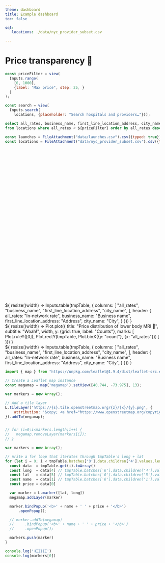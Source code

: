 ```yaml
---
theme: dashboard
title: Example dashboard
toc: false

sql:
   locations: ./data/nyc_provider_subset.csv

---
```


<head>
<link rel = "stylesheet" href = "https://unpkg.com/leaflet@1.9.4/dist/leaflet.css"/>
<script src="https://unpkg.com/leaflet@1.9.4/dist/leaflet.js"></script>
</head>

# Price transparency 🚀

<!-- Load and transform the data -->

```js
const priceFilter = view(
  Inputs.range(
    [0, 1000],
    {label: "Max price", step: 25, }
  )
);

const search = view(
  Inputs.search(
    locations, {placeholder: "Search hospitals and providers…"}));

```

```sql id=tmpTable
select all_rates, business_name, first_line_location_address, city_name, longitude, latitude 
from locations where all_rates < ${priceFilter} order by all_rates desc
```


```js
const launches = FileAttachment("data/launches.csv").csv({typed: true});
const locations = FileAttachment("data/nyc_provider_subset.csv").csv({typed: true});
```

<div id = "megamap" style = "width: 504px; height: 504px"></div>


<!-- <div id = "megamap" style = "width: 900px; height: 580px"></div> -->
<div class="grid grid-cols-2" style="grid-auto-rows: 504px;">
  <div class="card">
     
  </div>
  <div class="card">${
    resize((width) => Inputs.table(tmpTable, {
      columns: [
        "all_rates",
        "business_name",
        "first_line_location_address",
        "city_name",
      ],
      header: {
        all_rates: "In-network rate",
        business_name: "Business name",
        first_line_location_address: "Address",
        city_name: "City",
      }
    }))
  }</div>
</div>


<div class="grid grid-cols-2" style="grid-auto-rows: 504px;">
  <div class="card">${
    resize((width) => Plot.plot({
      title: "Price distribution of lower body MRI 🚀",
      subtitle: "Woah!",
      width,
      y: {grid: true, label: "Counts"},
      marks: [
        Plot.ruleY([0]),
        Plot.rectY(tmpTable, Plot.binX({y: "count"}, {x: "all_rates"}))
      ]
    }))
  }</div>
  <div class="card">${
    resize((width) => Inputs.table(tmpTable, {
      columns: [
        "all_rates",
        "business_name",
        "first_line_location_address",
        "city_name",
      ],
      header: {
        all_rates: "In-network rate",
        business_name: "Business name",
        first_line_location_address: "Address",
        city_name: "City",
      }
    }))
  }</div>
</div>




<!-- ```js
const histogram = Plot.plot({
      title: "Price distribution of lower body MRI 🚀",
      subtitle: "Woah!",
      width,
      y: {grid: true, label: "Counts"},
      marks: [
        Plot.ruleY([0]),
        Plot.rectY(tmpTable, Plot.binX({y: "count"}, {x: "all_rates"}))
      ]
    })
display(histogram)
```  -->


```js
import { map } from "https://unpkg.com/leaflet@1.9.4/dist/leaflet-src.esm.js";

// Create a Leaflet map instance
const megamap = map('megamap').setView([40.744, -73.975], 13);

var markers = new Array();

// Add a tile layer
L.tileLayer('https://{s}.tile.openstreetmap.org/{z}/{x}/{y}.png', {
    attribution: '&copy; <a href="https://www.openstreetmap.org/copyright">OpenStreetMap</a> contributors'
}).addTo(megamap);

```


```js

// for (i=0;i<markers.length;i++) {
//   megamap.removeLayer(markers[i]);
// }

var markers = new Array();

// Write a for loop that iterates through tmpTable's long + lat
for (let i = 0; i < tmpTable.batches['0'].data.children['4'].values.length; i++) {
  const data  = tmpTable.get(i).toArray()
  const long  = data[4] // tmpTable.batches['0'].data.children['4'].values[i]
  const lat   = data[5] // tmpTable.batches['0'].data.children['5'].values[i]
  const name  = data[1] // tmpTable.batches['0'].data.children['1'].valueOffsets.buffer
  const price = data[0] 

  var marker = L.marker([lat, long])
  megamap.addLayer(marker)

  marker.bindPopup('<b>' + name + ' ' + price + '</b>')
      .openPopup();

  // marker.addTo(megamap)
  //     .bindPopup('<b>' + name + ' ' + price + '</b>')
  //     .openPopup();

  markers.push(marker)
}

console.log('HIIIII')
console.log(markers[0])

```

<!-- <div id = "map" style = "width: 900px; height: 580px"></div>

<script src="https://unpkg.com/leaflet@1.9.4/dist/leaflet.js"></script>

<script>
  var mapOptions = {center: [17.385044, 78.486671],
                    zoom: 10}

  var map = L.map('map', mapOptions);

  // Set up the OSM layer
  var layer = new L.TileLayer('http://{s}.tile.openstreetmap.org/{z}/{x}/{y}.png');

  L.marker([17.385044, 78.486671]).addTo(map)
      .bindPopup('A pretty CSS popup.<br> Easily customizable.')
      .openPopup();

  // Adding layer to the map
  map.addLayer(layer);
</script> -->
<!-- 
<!-- A shared color scale for consistency, sorted by the number of launches -->
